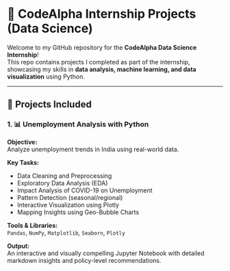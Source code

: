 # 🌟 CodeAlpha Internship Projects (Data Science)

Welcome to my GitHub repository for the **CodeAlpha Data Science Internship**!  
This repo contains projects I completed as part of the internship, showcasing my skills in **data analysis, machine learning, and data visualization** using Python.

---

## 📁 Projects Included

### 1. 📊 Unemployment Analysis with Python

**Objective:**  
Analyze unemployment trends in India using real-world data.

**Key Tasks:**
- Data Cleaning and Preprocessing
- Exploratory Data Analysis (EDA)
- Impact Analysis of COVID-19 on Unemployment
- Pattern Detection (seasonal/regional)
- Interactive Visualization using Plotly
- Mapping Insights using Geo-Bubble Charts

**Tools & Libraries:**  
`Pandas`, `NumPy`, `Matplotlib`, `Seaborn`, `Plotly`

**Output:**  
An interactive and visually compelling Jupyter Notebook with detailed markdown insights and policy-level recommendations.
